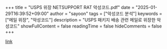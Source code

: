 +++
title = "USPS 위장 NETSUPPORT RAT 악성코드.pdf"
date = "2025-01-29T16:39:52+09:00"
author = "sayoon"
tags = ["악성코드 분석"]
keywords = ["메일 위장", "악성코드"]
description = "USPS 패키지 배송 관련 메일로 위장한 악성코드"
showFullContent = false
readingTime = false
hideComments = false
+++

[link](https://www.malware-traffic-analysis.net/2022/12/28/index.html)
